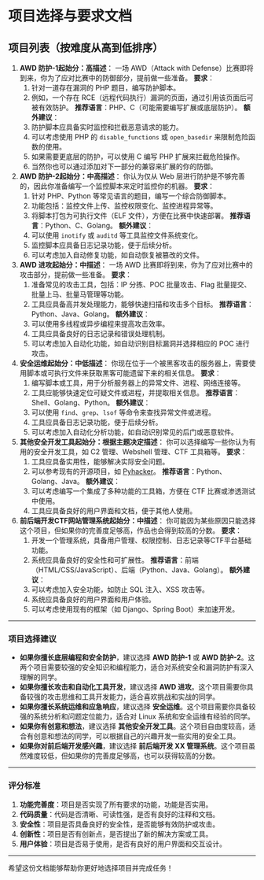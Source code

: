 # 项目选择与要求文档
## 项目列表（按难度从高到低排序）

1. **AWD 防护-1****起始分：高****描述**： 一场 AWD（Attack with Defense）比赛即将到来，你为了应对比赛中的防御部分，提前做一些准备。 **要求**： 
   1. 针对一道存在漏洞的 PHP 题目，编写防护脚本。 
   2. 例如，一个存在 RCE（远程代码执行）漏洞的页面，通过引用该页面后可被有效防护。 **推荐语言**：PHP、C（可能需要编写扩展或底层防护）。 **额外建议**： 
   3. 防护脚本应具备实时监控和拦截恶意请求的能力。 
   4. 可以考虑使用 PHP 的 `disable_functions` 或 `open_basedir` 来限制危险函数的使用。 
   5. 如果需要更底层的防护，可以使用 C 编写 PHP 扩展来拦截危险操作。
   6. 当然你也可以通过添加对下一部分的兼容来扩展的你的防御。
2. **AWD 防护-2****起始分：中高****描述**： 你认为仅从 Web 层进行防护是不够完善的，因此你准备编写一个监控脚本来定时监控你的机器。 **要求**： 
   1. 针对 PHP、Python 等常见语言的题目，编写一个综合防御脚本。 
   2. 功能包括：监控文件上传、监控权限变化、监控进程异常等。 
   3. 将脚本打包为可执行文件（ELF 文件），方便在比赛中快速部署。 **推荐语言**：Python、C、Golang。 **额外建议**： 
   4. 可以使用 `inotify` 或 `auditd` 等工具监控文件系统变化。 
   5. 监控脚本应具备日志记录功能，便于后续分析。 
   6. 可以考虑加入自动修复功能，如自动恢复被篡改的文件。
3. **AWD 进攻****起始分：中****描述**： 一场 AWD 比赛即将到来，你为了应对比赛中的攻击部分，提前做一些准备。 **要求**： 
   1. 准备常见的攻击工具，包括：IP 分拣、POC 批量攻击、Flag 批量提交、批量上马、批量马管理等功能。 
   2. 工具应具备高并发处理能力，能够快速扫描和攻击多个目标。 **推荐语言**：Python、Java、Golang。 **额外建议**： 
   3. 可以使用多线程或异步编程来提高攻击效率。 
   4. 工具应具备良好的日志记录和错误处理机制。 
   5. 可以考虑加入自动化功能，如自动识别目标漏洞并选择相应的 POC 进行攻击。
4. **安全运维****起始分：中低****描述**： 你现在位于一个被黑客攻击的服务器上，需要使用脚本或可执行文件来获取黑客可能遗留下来的相关信息。 **要求**： 
   1. 编写脚本或工具，用于分析服务器上的异常文件、进程、网络连接等。 
   2. 工具应能够快速定位可疑文件或进程，并提取相关信息。 **推荐语言**：Shell、Golang、Python。 **额外建议**： 
   3. 可以使用 `find`、`grep`、`lsof` 等命令来查找异常文件或进程。 
   4. 工具应具备日志记录功能，便于后续分析。 
   5. 可以考虑加入自动化分析功能，如自动识别常见的后门或恶意软件。
5. **其他安全开发工具****起始分：根据主题决定****描述**： 你可以选择编写一些你认为有用的安全开发工具，如 C2 管理、Webshell 管理、CTF 工具箱等。 **要求**： 
   1. 工具应具备实用性，能够解决实际安全问题。 
   2. 可以参考现有的开源项目，如 [Pyhacker](https://github.com/hackxc/Pyhacker)。 **推荐语言**：Python、Golang、Java。 **额外建议**： 
   3. 可以考虑编写一个集成了多种功能的工具箱，方便在 CTF 比赛或渗透测试中使用。 
   4. 工具应具备良好的用户界面和文档，便于其他人使用。
6. **前后端开发CTF网站管理系统****起始分：中****描述**： 你可能因为某些原因只能选择这个项目，但如果你的完善度足够高，作品也会得到较高的分数。 **要求**： 
   1. 开发一个管理系统，具备用户管理、权限控制、日志记录等CTF平台基础功能。 
   2. 系统应具备良好的安全性和可扩展性。 **推荐语言**：前端（HTML/CSS/JavaScript）、后端（Python、Java、Golang）。 **额外建议**： 
   3. 可以考虑加入安全功能，如防止 SQL 注入、XSS 攻击等。 
   4. 系统应具备良好的用户界面和用户体验。 
   5. 可以考虑使用现有的框架（如 Django、Spring Boot）来加速开发。

---

<h3 id="gWyKq">项目选择建议</h3>

+ **如果你擅长底层编程和安全防护**，建议选择 **AWD 防护-1** 或 **AWD 防护-2**。这两个项目需要较强的安全知识和编程能力，适合对系统安全和漏洞防护有深入理解的同学。
+ **如果你擅长攻击和自动化工具开发**，建议选择 **AWD 进攻**。这个项目需要你具备较强的攻击思维和工具开发能力，适合喜欢挑战和实战的同学。
+ **如果你擅长系统运维和应急响应**，建议选择 **安全运维**。这个项目需要你具备较强的系统分析和问题定位能力，适合对 Linux 系统和安全运维有经验的同学。
+ **如果你有创意和想法**，建议选择 **其他安全开发工具**。这个项目自由度较高，适合有创意和想法的同学，可以根据自己的兴趣开发一些实用的安全工具。
+ **如果你对前后端开发感兴趣**，建议选择 **前后端开发 XX 管理系统**。这个项目虽然难度较低，但如果你的完善度足够高，也可以获得较高的分数。

---

<h3 id="utvFJ">评分标准</h3>

1. **功能完善度**：项目是否实现了所有要求的功能，功能是否实用。
2. **代码质量**：代码是否清晰、可读性强，是否有良好的注释和文档。
3. **安全性**：项目是否具备良好的安全性，是否能够有效防护或攻击。
4. **创新性**：项目是否有创新点，是否提出了新的解决方案或工具。
5. **用户体验**：项目是否易于使用，是否有良好的用户界面和交互设计。

---

希望这份文档能够帮助你更好地选择项目并完成任务！
